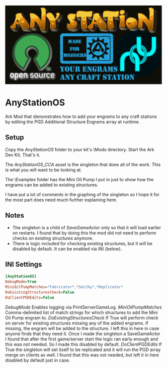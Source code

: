 ![AnyStationOS](/images/ASOS_Repo_Icon.png)
# AnyStationOS
 Ark Mod that demonstrates how to add your engrams to any craft stations by editing the PGD Additional Structure Engrams array at runtime.
 
## Setup
Copy the *AnyStationOS* folder to your kit's \Mods directory.
Start the Ark Dev Kit. That's it. 

The *AnyStationOS_CCA* asset is the singleton that does all of the work. This is what you will want to be looking at.

The \Examples folder has the Mini Oil Pump I put in just to show how the engrams can be added to existing structures.

I have put a lot of comments in the graphing of the singleton so I hope it for the most part does need much further explaining here.

## Notes
* The singleton is a child of *SaveGameActor* only so that it will load earlier on restarts. I found that by doing this the mod did not need to perform checks on existing structures anymore.
* There is logic included for checking existing structures, but it will be disabled by default. It can be enabled via INI (below).

## INI Settings
```ini
[AnyStationOS]
DebugMode=True
MiniOilPumpMatches=*Fabricator*,*Smithy*,*Replicator*
DoExistingStructuresCheck=False
DoClientPGDEdits=False
```
*DebugMode*
Enables logging via PrintServerGameLog.
*MiniOilPumpMatches*
Comma-delimited list of match strings for which structures to add the Mini Oil Pump engram to.
*DoExistingStructuresCheck*
If True will perform check on server for existing structures missing any of the added engrams. If missing, the engram will be added to the structure. I left this in here in case anyone finds that they need it. Once I made the singleton a SaveGameActor I found that after the first game/server start the logic ran early enough and this was not needed. So I made this disabled by default.
*DoClientPGDEdits*
If True the singleton will set itself to be replicated and it will run the PGD array merge on clients as well. I found that this was not needed, but left it in here disabled by default just in case.
